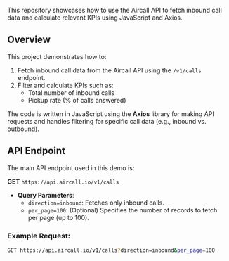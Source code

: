 This repository showcases how to use the Aircall API to fetch inbound call data and calculate relevant KPIs using JavaScript and Axios.

## Overview

This project demonstrates how to:
1. Fetch inbound call data from the Aircall API using the `/v1/calls` endpoint.
2. Filter and calculate KPIs such as:
   - Total number of inbound calls
   - Pickup rate (% of calls answered)

The code is written in JavaScript using the **Axios** library for making API requests and handles filtering for specific call data (e.g., inbound vs. outbound).

## API Endpoint

The main API endpoint used in this demo is:

**GET** `https://api.aircall.io/v1/calls`

- **Query Parameters**:
  - `direction=inbound`: Fetches only inbound calls.
  - `per_page=100`: (Optional) Specifies the number of records to fetch per page (up to 100).

### Example Request:

```bash
GET https://api.aircall.io/v1/calls?direction=inbound&per_page=100
